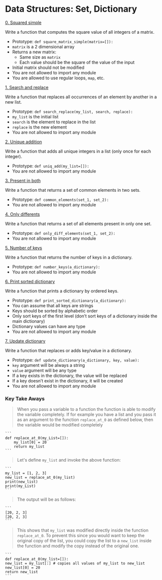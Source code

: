# Data Structures: Set, Dictionary

[0. Squared simple](./0-square_matrix_simple.py)

Write a function that computes the square value of all integers of a matrix.

- Prototype: `def square_matrix_simple(matrix=[]):`
- `matrix` is a 2 dimensional array
- Returns a new matrix:
	- Same size as `matrix`
	- Each value should be the square of the value of the input
- Initial matrix should not be modified
- You are not allowed to import any module
- You are allowed to use regular loops, `map`, etc.


[1. Search and replace](./1-search_replace.py)

Write a function that replaces all occurrences of an element by another in a new list.

- Prototype: `def search_replace(my_list, search, replace):`
- `my_list` is the initial list
- `search` is the element to replace in the list
- `replace` is the new element
- You are not allowed to import any module


[2. Unique addition](./2-uniq_add.py)

Write a function that adds all unique integers in a list (only once for each integer).

- Prototype: `def uniq_add(my_list=[]):`
- You are not allowed to import any module

[3. Present in both](./3-common_elements.py)

Write a function that returns a set of common elements in two sets.

- Prototype: `def common_elements(set_1, set_2):`
- You are not allowed to import any module

[4. Only differents](./4-only_diff_elements.py)

Write a function that returns a set of all elements present in only one set.

- Prototype: `def only_diff_elements(set_1, set_2):`
- You are not allowed to import any module

[5. Number of keys](./5-number_keys.py)

Write a function that returns the number of keys in a dictionary.

- Prototype: `def number_keys(a_dictionary):`
- You are not allowed to import any module

[6. Print sorted dictionary](./6-print_sorted_dictionary.py)

Write a function that prints a dictionary by ordered keys.

- Prototype: `def print_sorted_dictionary(a_dictionary):`
- You can assume that all keys are strings
- Keys should be sorted by alphabetic order
- Only sort keys of the first level (don’t sort keys of a dictionary inside the main dictionary)
- Dictionary values can have any type
- You are not allowed to import any module

[7. Update dictionary](./7-update_dictionary.py)

Write a function that replaces or adds key/value in a dictionary.

- Prototype: `def update_dictionary(a_dictionary, key, value):`
- `key` argument will be always a string
- `value` argument will be any type
- If a key exists in the dictionary, the value will be replaced
- If a key doesn’t exist in the dictionary, it will be created
- You are not allowed to import any module


### Key Take Aways

> When you pass a variable to a function the function is able to modify the variable completely.
> If for example you have a list and you pass it as an argument to the function `replace_at_0` as defined below, then the variable would be modified completely

	```
	def replace_at_0(my_List=[]):
		my_list[0] = 20
		return my_list
	```

> Let's define `my_list` and invoke the above function:

	```
	my_list = [1, 2, 3]
	new_list = replace_at_0(my_list)
	print(new_list)
	print(my_List)
	```

> The output will be as follows:

	```
	[20, 2, 3]
	[20, 2, 3]
	```
> This shows that `my_list` was modified directly inside the function `replace_at_0`. To prevent this since you would want to keep the original copy of the list, you could copy the list to a `new_list` inside the function and modify the copy instead of the original one.

	```
	def replace_at_0(my_list=[]):
	new_list = my_list[:] # copies all values of my_list to new_list
	new_list[0] = 20
	return new_list
	```
